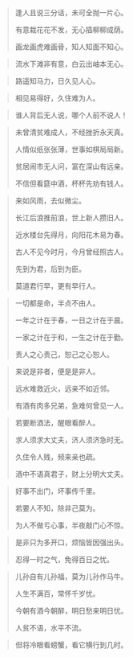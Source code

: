 

> 逢人且说三分话，未可全抛一片心。
>
> 有意栽花花不发，无心插柳柳成荫。
>
> 画龙画虎难画骨，知人知面不知心。



> 流水下滩非有意，白云出岫本无心。



> 路遥知马力，日久见人心。

> 相见易得好，久住难为人。

> 谁人背后无人说，哪个人前不说人！





> 未曾清贫难成人，不经挫折永天真。
>
> 人情似纸张张薄，世事如棋局局新。
>
> 贫居闹市无人问，富在深山有远亲。
>
> 不信但看筵中酒，杯杯先劝有钱人。



> 来如风雨，去似微尘。
>
> 长江后浪推前浪，世上新人攒旧人。
>
> 近水楼台先得月，向阳花木易为春。
>
> 古人不见今时月，今月曾经照古人。
>
> 先到为君，后到为臣。
>
> 莫道君行早，更有早行人。



> 一切都是命，半点不由人。
>
> 一年之计在于春，一日之计在于晨。
>
> 一家之计在于和，一生之计在于勤。
>
> 责人之心责己，恕己之心恕人。



> 来说是非者，便是是非人。
>
> 远水难救近火，远亲不如近邻。
>
> 有酒有肉多兄弟，急难何曾见一人。



> 若要断酒法，醒眼看醉人。
>
> 求人须求大丈夫，济人须济急时无。
>
> 久住令人贱，频来亲也疏。
>
> 酒中不语真君子，财上分明大丈夫。

> 好事不出门，坏事传千里。
>
> 若要人不知，除非己莫为。
>
> 为人不做亏心事，半夜敲门心不惊。



> 是非只为多开口，烦恼皆因强出头。
>
> 忍得一时之气，免得百日之忧。

> 儿孙自有儿孙福，莫为儿孙作马牛。
>
> 人生不满百，常怀千岁忧。
>
> 今朝有酒今朝醉，明日愁来明日忧。
>
> 人贫不语，水平不流。

> 但将冷眼看螃蟹，看它横行到几时。